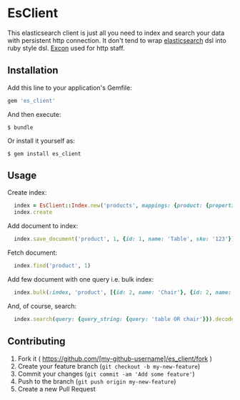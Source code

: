 # EsClient

This elasticsearch client is just all you need to index and search your data with persistent http connection.
It don't tend to wrap [elasticsearch](http://elasticsearch.org) dsl into ruby style dsl.
[Excon](https://github.com/excon/excon) used for http staff.

## Installation

Add this line to your application's Gemfile:

```ruby
gem 'es_client'
```

And then execute:

    $ bundle

Or install it yourself as:

    $ gem install es_client

## Usage

Create index:
```ruby
  index = EsClient::Index.new('products', mappings: {product: {properties: {sku: {type: 'string'}}}}, settings: {number_of_shards: 1})
  index.create
```

Add document to index:
```ruby
  index.save_document('product', 1, {id: 1, name: 'Table', sku: '123'})
```

Fetch document:
```ruby
  index.find('product', 1)
```

Add few document with one query i.e. bulk index:
```ruby
  index.bulk(:index, 'product', [{id: 2, name: 'Chair'}, {id: 2, name: 'Lamp'}])
```

And, of course, search:
```ruby
  index.search(query: {query_string: {query: 'table OR chair'}}).decoded
```

## Contributing

1. Fork it ( https://github.com/[my-github-username]/es_client/fork )
2. Create your feature branch (`git checkout -b my-new-feature`)
3. Commit your changes (`git commit -am 'Add some feature'`)
4. Push to the branch (`git push origin my-new-feature`)
5. Create a new Pull Request
